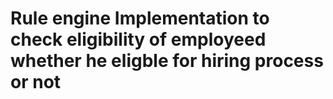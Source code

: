 # Rule engine Implementation to check eligibility of employeed whether he eligble for hiring process or not
